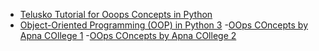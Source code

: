 - [Telusko Tutorial for Ooops Concepts in Python](https://www.youtube.com/watch?v=qiSCMNBIP2g)
- [Object-Oriented Programming (OOP) in Python 3](https://realpython.com/python3-object-oriented-programming/)
-[OOps COncepts by Apna COllege 1](https://www.youtube.com/watch?v=HeW-D6KpDwY&list=PLGjplNEQ1it8-0CmoljS5yeV-GlKSUEt0&index=8&pp=iAQB)
-[OOps COncepts by Apna COllege 2](https://www.youtube.com/watch?v=bAwmZVJeO5s&list=PLGjplNEQ1it8-0CmoljS5yeV-GlKSUEt0&index=9&t=153s&pp=iAQB)
